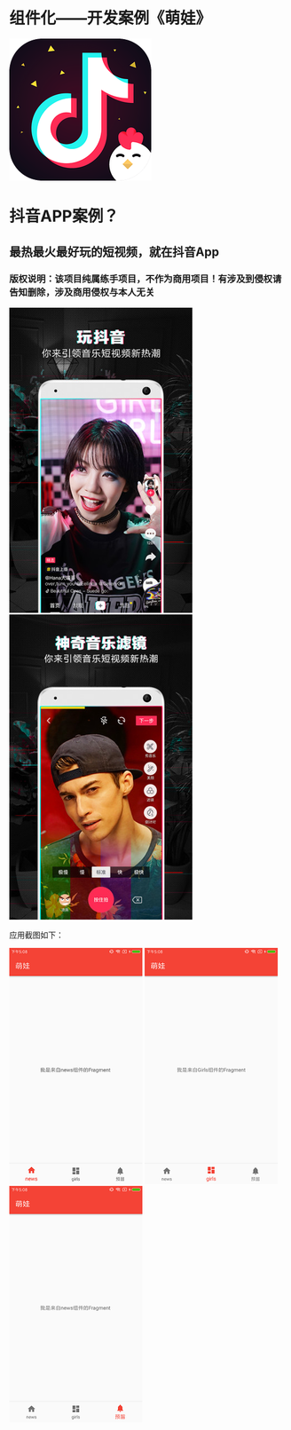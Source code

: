 
<h1>组件化——开发案例《萌娃》</h1>

![image](https://github.com/Sekei/cjzc/blob/master/images/%E6%8A%96%E9%9F%B3.png)

<h1>抖音APP案例？</h1>
<h2>最热最火最好玩的短视频，就在抖音App</h2>

### 版权说明：该项目纯属练手项目，不作为商用项目！有涉及到侵权请告知删除，涉及商用侵权与本人无关

![image](https://github.com/Sekei/cjzc/blob/master/images/5.jpg)
![image](https://github.com/Sekei/cjzc/blob/master/images/6.jpg)

应用截图如下：

![image](https://github.com/Sekei/cjzc/blob/master/images/1.png)
![image](https://github.com/Sekei/cjzc/blob/master/images/2.png)
![image](https://github.com/Sekei/cjzc/blob/master/images/3.png)
